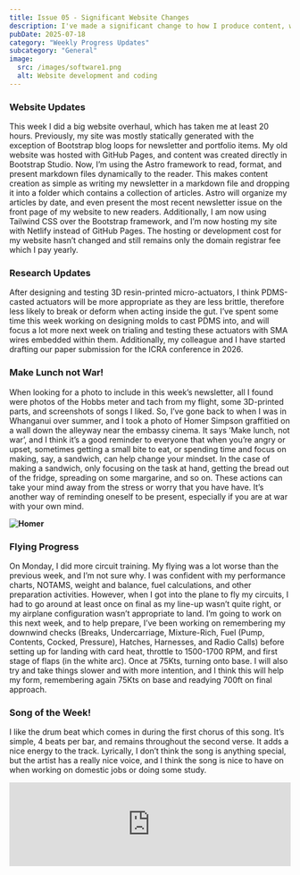 ```yaml
---
title: Issue 05 - Significant Website Changes
description: I've made a significant change to how I produce content, which makes it easier for me to write newsletter and portfolio entries. Read this week's issue to find out more!
pubDate: 2025-07-18
category: "Weekly Progress Updates"
subcategory: "General"
image:
  src: /images/software1.png
  alt: Website development and coding
---
```


### Website Updates

This week I did a big website overhaul, which has taken me at least 20 hours. Previously, my site was mostly statically generated with the exception of Bootstrap blog loops for newsletter and portfolio items. My old website was hosted with GitHub Pages, and content was created directly in Bootstrap Studio. Now, I’m using the Astro framework to read, format, and present markdown files dynamically to the reader. This makes content creation as simple as writing my newsletter in a markdown file and dropping it into a folder which contains a collection of articles. Astro will organize my articles by date, and even present the most recent newsletter issue on the front page of my website to new readers. Additionally, I am now using Tailwind CSS over the Bootstrap framework, and I’m now hosting my site with Netlify instead of GitHub Pages. The hosting or development cost for my website hasn’t changed and still remains only the domain registrar fee which I pay yearly.

### Research Updates

After designing and testing 3D resin-printed micro-actuators, I think PDMS-casted actuators will be more appropriate as they are less brittle, therefore less likely to break or deform when acting inside the gut. I’ve spent some time this week working on designing molds to cast PDMS into, and will focus a lot more next week on trialing and testing these actuators with SMA wires embedded within them. Additionally, my colleague and I have started drafting our paper submission for the ICRA conference in 2026.

### Make Lunch not War!

When looking for a photo to include in this week’s newsletter, all I found were photos of the Hobbs meter and tach from my flight, some 3D-printed parts, and screenshots of songs I liked. So, I’ve gone back to when I was in Whanganui over summer, and I took a photo of Homer Simpson graffitied on a wall down the alleyway near the embassy cinema. It says ‘Make lunch, not war’, and I think it’s a good reminder to everyone that when you’re angry or upset, sometimes getting a small bite to eat, or spending time and focus on making, say, a sandwich, can help change your mindset. In the case of making a sandwich, only focusing on the task at hand, getting the bread out of the fridge, spreading on some margarine, and so on. These actions can take your mind away from the stress or worry that you have have. It’s another way of reminding oneself to be present, especially if you are at war with your own mind.

**![Homer](/images/homer.jpeg)**

### Flying Progress

On Monday, I did more circuit training. My flying was a lot worse than the previous week, and I’m not sure why. I was confident with my performance charts, NOTAMS, weight and balance, fuel calculations, and other preparation activities. However, when I got into the plane to fly my circuits, I had to go around at least once on final as my line-up wasn’t quite right, or my airplane configuration wasn’t appropriate to land. I’m going to work on this next week, and to help prepare, I’ve been working on remembering my downwind checks (Breaks, Undercarriage, Mixture-Rich, Fuel (Pump, Contents, Cocked, Pressure), Hatches, Harnesses, and Radio Calls) before setting up for landing with card heat, throttle to 1500-1700 RPM, and first stage of flaps (in the white arc). Once at 75Kts, turning onto base. I will also try and take things slower and with more intention, and I think this will help my form, remembering again 75Kts on base and readying 700ft on final approach.

### Song of the Week!

I like the drum beat which comes in during the first chorus of this song. It’s simple, 4 beats per bar, and remains throughout the second verse. It adds a nice energy to the track. Lyrically, I don’t think the song is anything special, but the artist has a really nice voice, and I think the song is nice to have on when working on domestic jobs or doing some study.

<iframe allow="autoplay *; encrypted-media *;" frameborder="0" height="150" style="width:100%;max-width:660px;overflow:hidden;background:transparent;" sandbox="allow-forms allow-popups allow-same-origin allow-scripts allow-storage-access-by-user-activation allow-top-navigation-by-user-activation" src="https://embed.music.apple.com/nz/album/backseat-of-my-mind/1651371808?i=1651372237"></iframe>